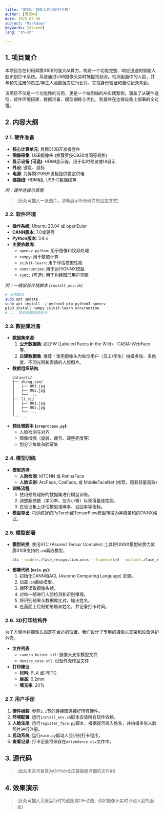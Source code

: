 ```yaml
---
title: "案例1：智能人脸识别打卡机"
author: [周贤中]
date: 2025-03-30
subject: "Markdown"
keywords: [Ascend]
lang: "zh-cn"

---
```

## 1. 项目简介

本项目旨在利用昇腾310B的强大AI算力，构建一个功能完整、响应迅速的智能人脸识别打卡系统。系统通过USB摄像头实时捕捉视频流，检测画面中的人脸，并与预先注册的员工/学生人脸数据库进行比对，完成身份验证和自动记录考勤。

该项目不仅是一个功能性的应用，更是一个端到端的AI实践案例，涵盖了从硬件选型、软件环境搭建、数据准备、模型训练与优化，到最终在边缘设备上部署的全过程。

## 2. 内容大纲

### 2.1. 硬件准备

- **核心计算单元**: 昇腾310B开发者套件
- **图像采集**: USB摄像头 (推荐罗技C920或同等规格)
- **显示设备 (可选)**: HDMI显示器，用于实时预览或UI展示
- **外设**: 键盘、鼠标
- **电源**: 为昇腾310B开发板提供稳定供电
- **连接线**: HDMI线, USB-C数据线等

*附：硬件连接示意图*
> (此处可插入一张图片，清晰展示所有硬件的连接方式)

### 2.2. 软件环境

- **操作系统**: Ubuntu 20.04 或 openEuler
- **CANN版本**: 7.0或更高
- **Python版本**: 3.8.x
- **主要依赖库**:
    - `opencv-python`: 用于图像和视频处理
    - `numpy`: 用于数值计算
    - `scikit-learn`: 用于评估模型性能
    - `onnxruntime`: 用于运行ONNX模型
    - `PyQt5` (可选): 用于构建图形用户界面

*附：一键安装环境脚本 (`install_env.sh`)*
```bash
# 示例脚本
sudo apt update
sudo apt install -y python3-pip python3-opencv
pip3 install numpy scikit-learn onnxruntime
# ... 其他依赖安装命令
```

### 2.3. 数据集准备

- **数据集来源**:
    1.  **公开数据集**: 如LFW (Labeled Faces in the Wild)、CASIA-WebFace等。
    2.  **自建数据集**: 推荐！使用摄像头为每位用户（员工/学生）拍摄多张、多角度、不同光照和表情的人脸照片。
- **数据组织结构**:
  ```
  datasets/
  ├── zhang_san/
  │   ├── 001.jpg
  │   ├── 002.jpg
  │   └── ...
  ├── li_si/
  │   ├── 001.jpg
  │   ├── 002.jpg
  │   └── ...
  └── ...
  ```
- **预处理脚本 (`preprocess.py`)**:
    - 人脸检测与对齐
    - 图像增强（旋转、裁剪、调整亮度等）
    - 划分训练集和验证集

### 2.4. 模型训练

- **模型选择**:
    - **人脸检测**: MTCNN 或 RetinaFace
    - **人脸识别**: ArcFace, CosFace, 或 MobileFaceNet (推荐，因其轻量高效)
- **训练流程**:
    1.  使用预处理好的数据集进行模型训练。
    2.  调整超参数（学习率、批大小等）以获得最佳性能。
    3.  在验证集上评估模型准确率、召回率等指标。
- **模型导出**: 将训练好的PyTorch或TensorFlow模型转换为昇腾亲和的ONNX格式。

### 2.5. 模型部署

- **模型转换**: 使用ATC (Ascend Tensor Compiler) 工具将ONNX模型转换为昇腾310B支持的`.om`离线模型。
  ```bash
  atc --model=./face_recognition.onnx --framework=5 --output=./face_recognition --input_format=NCHW --input_shape="data:1,3,112,112" --soc_version=Ascend310B1
  ```
- **部署代码 (`main.py`)**:
    1.  初始化CANN和ACL (Ascend Computing Language) 资源。
    2.  加载`.om`离线模型。
    3.  循环读取摄像头帧。
    4.  对每一帧进行人脸检测和识别推理。
    5.  将识别结果与数据库比对，输出姓名。
    6.  在画面上绘制矩形框和姓名，并记录打卡时间。

### 2.6. 3D打印结构件

为了方便地将摄像头固定在合适的位置，我们设计了专用的摄像头支架和设备保护外壳。
- **文件列表**:
    - `camera_holder.stl`: 摄像头支架模型文件
    - `device_case.stl`: 设备外壳模型文件
- **打印建议**:
    - **材料**: PLA 或 PETG
    - **层高**: 0.2mm
    - **填充率**: 20%

### 2.7. 用户手册

1.  **硬件组装**: 参照`2.1`节的连接图连接好所有硬件。
2.  **环境配置**: 运行`install_env.sh`脚本安装所有软件依赖。
3.  **人脸注册**: 运行`register_face.py`脚本，根据提示输入姓名，并拍摄多张人脸照片进行注册。
4.  **启动系统**: 运行`main.py`启动人脸识别打卡程序。
5.  **查看记录**: 打卡记录将保存在`attendance.csv`文件中。

## 3. 源代码

> (此处未来可替换为GitHub仓库链接或详细的文件树)

## 4. 效果演示

> (此处可插入系统运行时的截图或GIF动图，例如摄像头实时识别人脸的画面)
